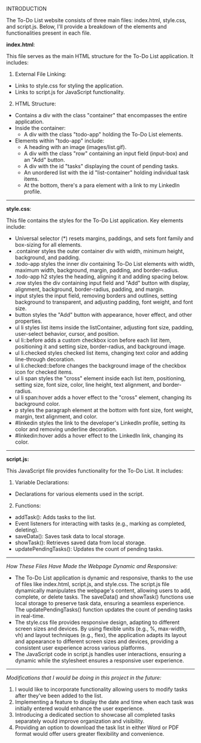INTRODUCTION

The To-Do List website consists of three main files: index.html, style.css, and script.js. Below, I'll provide a breakdown of the elements and functionalities present in each file.

**index.html**:

This file serves as the main HTML structure for the To-Do List application. It includes:


1. External File Linking:
* Links to style.css for styling the application.
* Links to script.js for JavaScript functionality.

  
2. HTML Structure:

* Contains a div with the class "container" that encompasses the entire application.
* Inside the container:
  * A div with the class "todo-app" holding the To-Do List elements.
* Elements within "todo-app" include:
  * A heading with an image (images/list.gif).
  * A div with the class "row" containing an input field (input-box) and an "Add" button.
  * A div with the id "tasks" displaying the count of pending tasks.
  * An unordered list with the id "list-container" holding individual task items.
  * At the bottom, there's a para element with a link to my LinkedIn profile.

----------------------------------------------------------------------------------------------------------------------------------
**style.css**:

This file contains the styles for the To-Do List application. Key elements include:
* Universal selector (*) resets margins, paddings, and sets font family and box-sizing for all elements.
* .container styles the outer container div with width, minimum height, background, and padding.
* .todo-app styles the inner div containing To-Do List elements with width, maximum width, background, margin, padding, and border-radius.
* .todo-app h2 styles the heading, aligning it and adding spacing below.
* .row styles the div containing input field and "Add" button with display, alignment, background, border-radius, padding, and margin.
* input styles the input field, removing borders and outlines, setting background to transparent, and adjusting padding, font weight, and font size.
* button styles the "Add" button with appearance, hover effect, and other properties.
* ul li styles list items inside the listContainer, adjusting font size, padding, user-select behavior, cursor, and position.
* ul li::before adds a custom checkbox icon before each list item, positioning it and setting size, border-radius, and background image.
* ul li.checked styles checked list items, changing text color and adding line-through decoration.
* ul li.checked::before changes the background image of the checkbox icon for checked items.
* ul li span styles the "cross" element inside each list item, positioning, setting size, font size, color, line height, text alignment, and border-radius.
* ul li span:hover adds a hover effect to the "cross" element, changing its background color.
* p styles the paragraph element at the bottom with font size, font weight, margin, text alignment, and color.
* #linkedin styles the link to the developer's LinkedIn profile, setting its color and removing underline decoration.
* #linkedin:hover adds a hover effect to the LinkedIn link, changing its color.

----------------------------------------------------------------------------------------------------------------------------------  
**script.js:**

This JavaScript file provides functionality for the To-Do List. It includes:

1. Variable Declarations:
* Declarations for various elements used in the script.
  
2. Functions:

* addTask(): Adds tasks to the list.
* Event listeners for interacting with tasks (e.g., marking as completed, deleting).
* saveData(): Saves task data to local storage.
* showTask(): Retrieves saved data from local storage.
* updatePendingTasks(): Updates the count of pending tasks.
  

----------------------------------------------------------------------------------------------------------------------------------
*How These Files Have Made the Webpage Dynamic and Responsive:*

* The To-Do List application is dynamic and responsive, thanks to the use of files like index.html, script.js, and style.css. The script.js file dynamically manipulates the webpage's content, allowing users to add, complete, or delete tasks. The saveData() and showTask() functions use local storage to preserve task data, ensuring a seamless experience. The updatePendingTasks() function updates the count of pending tasks in real-time.
* The style.css file provides responsive design, adapting to different screen sizes and devices. By using flexible units (e.g., %, max-width, vh) and layout techniques (e.g., flex), the application adapts its layout and appearance to different screen sizes and devices, providing a consistent user experience across various platforms.
* The JavaScript code in script.js handles user interactions, ensuring a dynamic while the stylesheet ensures a responsive user experience.
----------------------------------------------------------------------------------------------------------------------------------
*Modifications that I would be doing in this project in the future:* 
1. I would like to incorporate functionality allowing users to modify tasks after they've been added to the list.
2. Implementing a feature to display the date and time when each task was initially entered would enhance the user experience.
3. Introducing a dedicated section to showcase all completed tasks separately would improve organization and visibility.
4. Providing an option to download the task list in either Word or PDF format would offer users greater flexibility and convenience.
